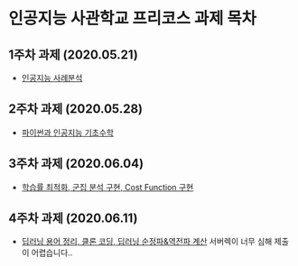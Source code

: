 # 인공지능 사관학교 프리코스 과제 목차

## 1주차 과제 (2020.05.21)
* [인공지능 사례분석](https://github.com/Jung-Changhyun/Jung/blob/master/1%EC%A3%BC%EC%B0%A8%EA%B3%BC%EC%A0%9C.ipynb)

## 2주차 과제 (2020.05.28)
* [파이썬과 인공지능 기초수학](https://github.com/Jung-Changhyun/Jung/blob/master/2%EC%A3%BC%EC%B0%A8%EA%B3%BC%EC%A0%9C.ipynb)
## 3주차 과제 (2020.06.04)
* [학습률 최적화, 군집 분석 구현, Cost Function 구현](https://github.com/Jung-Changhyun/Jung/blob/master/3%EC%A3%BC%EC%B0%A8_%EA%B3%BC%EC%A0%9C.ipynb)
## 4주차 과제 (2020.06.11)
* [딥러닝 용어 정리, 클론 코딩, 딥러닝 순정파&역전파 계산](https://github.com/Jung-Changhyun/Jung/blob/master/4%EC%A3%BC%EC%B0%A8_%EA%B3%BC%EC%A0%9C.ipynb)
서버렉이 너무 심해 제출이 어렵습니다..
